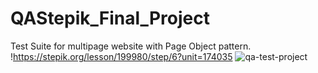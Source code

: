 # QAStepik_Final_Project
Test Suite for multipage website with Page Object pattern.
!https://stepik.org/lesson/199980/step/6?unit=174035
![qa-test-project](https://user-images.githubusercontent.com/83756447/150148145-a14d8a63-10c0-40ee-9a63-3843cb712c07.jpg)
